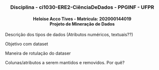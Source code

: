 <h3 align="center">
    Disciplina - ci1030-ERE2-CiênciaDeDados - PPGINF - UFPR 
</h3>

<h4 align="center">
  Heloise Acco Tives - Matrícula: 202000144019
  <br />
  Projeto de Mineração de Dados
</h4>

<p> Descrição dos tipos de dados (Atributos numéricos, textuais??)
</p>
  
<p> Objetivo com dataset
</p>
  
  
<p> Maneira de rotulação do dataser
</p>
  
<p> Colunas/atributos a serem mantidos e removidos. Por quê?
</p>  
  
  

